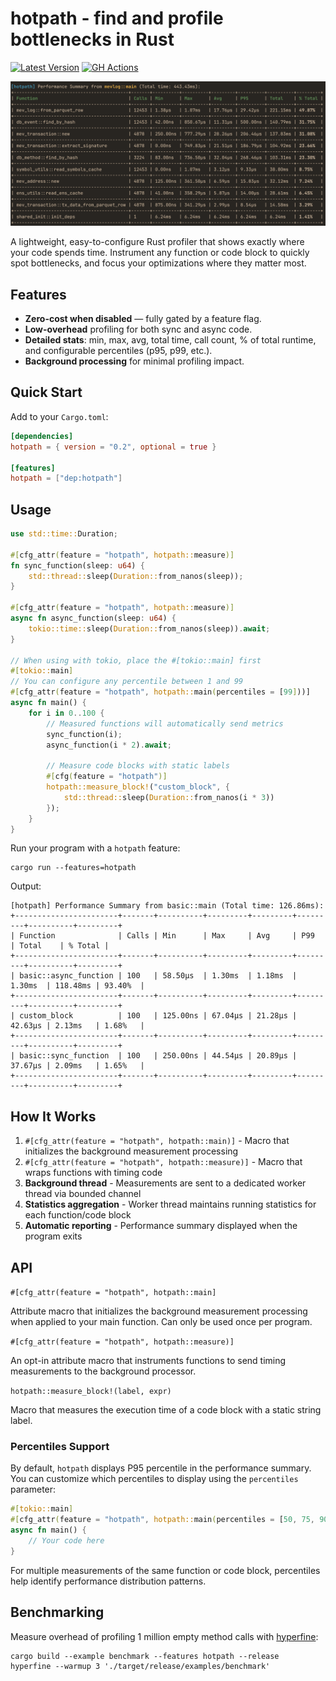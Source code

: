 # hotpath - find and profile bottlenecks in Rust
[![Latest Version](https://img.shields.io/crates/v/hotpath.svg)](https://crates.io/crates/hotpath) [![GH Actions](https://github.com/pawurb/hotpath/actions/workflows/ci.yml/badge.svg)](https://github.com/pawurb/hotpath/actions)

![Report](hotpath-report2.png)

A lightweight, easy-to-configure Rust profiler that shows exactly where your code spends time. Instrument any function or code block to quickly spot bottlenecks, and focus your optimizations where they matter most.

## Features

- **Zero-cost when disabled** — fully gated by a feature flag.
- **Low-overhead** profiling for both sync and async code.
- **Detailed stats**: min, max, avg, total time, call count, % of total runtime, and configurable percentiles (p95, p99, etc.).
- **Background processing** for minimal profiling impact.

## Quick Start

Add to your `Cargo.toml`:

```toml
[dependencies]
hotpath = { version = "0.2", optional = true }

[features]
hotpath = ["dep:hotpath"]
```

## Usage

```rust
use std::time::Duration;

#[cfg_attr(feature = "hotpath", hotpath::measure)]
fn sync_function(sleep: u64) {
    std::thread::sleep(Duration::from_nanos(sleep));
}

#[cfg_attr(feature = "hotpath", hotpath::measure)]
async fn async_function(sleep: u64) {
    tokio::time::sleep(Duration::from_nanos(sleep)).await;
}

// When using with tokio, place the #[tokio::main] first
#[tokio::main]
// You can configure any percentile between 1 and 99
#[cfg_attr(feature = "hotpath", hotpath::main(percentiles = [99]))]
async fn main() {
    for i in 0..100 {
        // Measured functions will automatically send metrics
        sync_function(i);
        async_function(i * 2).await;

        // Measure code blocks with static labels
        #[cfg(feature = "hotpath")]
        hotpath::measure_block!("custom_block", {
            std::thread::sleep(Duration::from_nanos(i * 3))
        });
    }
}
```

Run your program with a `hotpath` feature:

```
cargo run --features=hotpath
```

Output:
```
[hotpath] Performance Summary from basic::main (Total time: 126.86ms):
+-----------------------+-------+----------+---------+---------+---------+----------+---------+
| Function              | Calls | Min      | Max     | Avg     | P99     | Total    | % Total |
+-----------------------+-------+----------+---------+---------+---------+----------+---------+
| basic::async_function | 100   | 58.50µs  | 1.30ms  | 1.18ms  | 1.30ms  | 118.48ms | 93.40%  |
+-----------------------+-------+----------+---------+---------+---------+----------+---------+
| custom_block          | 100   | 125.00ns | 67.04µs | 21.28µs | 42.63µs | 2.13ms   | 1.68%   |
+-----------------------+-------+----------+---------+---------+---------+----------+---------+
| basic::sync_function  | 100   | 250.00ns | 44.54µs | 20.89µs | 37.67µs | 2.09ms   | 1.65%   |
+-----------------------+-------+----------+---------+---------+---------+----------+---------+
```

## How It Works

1. `#[cfg_attr(feature = "hotpath", hotpath::main)]` - Macro that initializes the background measurement processing
2. `#[cfg_attr(feature = "hotpath", hotpath::measure)]` - Macro that wraps functions with timing code
3. **Background thread** - Measurements are sent to a dedicated worker thread via bounded channel
4. **Statistics aggregation** - Worker thread maintains running statistics for each function/code block
5. **Automatic reporting** - Performance summary displayed when the program exits

## API

`#[cfg_attr(feature = "hotpath", hotpath::main]`

Attribute macro that initializes the background measurement processing when applied to your main function. Can only be used once per program. 

`#[cfg_attr(feature = "hotpath", hotpath::measure)]`

An opt-in attribute macro that instruments functions to send timing measurements to the background processor.

`hotpath::measure_block!(label, expr)`

Macro that measures the execution time of a code block with a static string label.

### Percentiles Support

By default, `hotpath` displays P95 percentile in the performance summary. You can customize which percentiles to display using the `percentiles` parameter:

```rust
#[tokio::main]
#[cfg_attr(feature = "hotpath", hotpath::main(percentiles = [50, 75, 90, 95, 99]))]
async fn main() {
    // Your code here
}
```

For multiple measurements of the same function or code block, percentiles help identify performance distribution patterns.

## Benchmarking

Measure overhead of profiling 1 million empty method calls with [hyperfine](https://github.com/sharkdp/hyperfine):

```
cargo build --example benchmark --features hotpath --release
hyperfine --warmup 3 './target/release/examples/benchmark'
```
